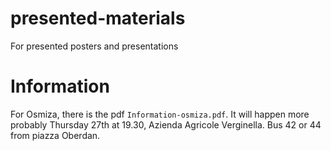 # presented-materials
For presented posters and presentations



# Information

For Osmiza, there is the pdf `Information-osmiza.pdf`.
It will happen more probably Thursday 27th at 19.30, Azienda Agricole Verginella.
Bus 42 or 44 from piazza Oberdan.


